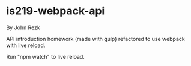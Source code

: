 # is219-webpack-api
By John Rezk

API introduction homework (made with gulp) refactored to use webpack with live reload.

Run "npm watch" to live reload.
